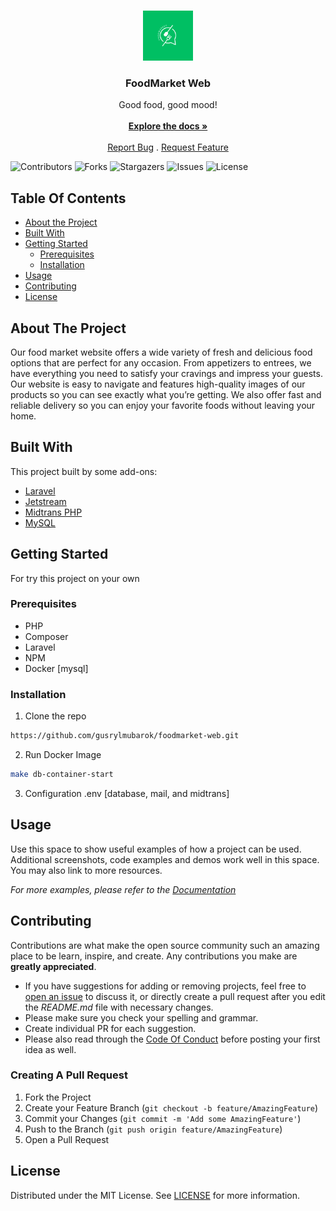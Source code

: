 <br/>
<p align="center">
  <a href="https://github.com/gusrylmubarok/foodmarket-web">
    <img src="docs/images/logo.png" alt="Logo" width="80" height="80";>
  </a>

  <h3 align="center">FoodMarket Web</h3>

  <p align="center">
    Good food, good mood!
    <br/>
    <br/>
    <a href="https://github.com/gusrylmubarok/foodmarket-web"><strong>Explore the docs »</strong></a>
    <br/>
    <br/>
    <a href="https://github.com/gusrylmubarok/foodmarket-web/issues">Report Bug</a>
    .
    <a href="https://github.com/gusrylmubarok/foodmarket-web/issues">Request Feature</a>
  </p>
</p>

![Contributors](https://img.shields.io/github/contributors/gusrylmubarok/foodmarket-web?color=dark-green) ![Forks](https://img.shields.io/github/forks/gusrylmubarok/foodmarket-web?style=social) ![Stargazers](https://img.shields.io/github/stars/gusrylmubarok/foodmarket-web?style=social) ![Issues](https://img.shields.io/github/issues/gusrylmubarok/foodmarket-web) ![License](https://img.shields.io/github/license/gusrylmubarok/foodmarket-web) 

## Table Of Contents

* [About the Project](#about-the-project)
* [Built With](#built-with)
* [Getting Started](#getting-started)
  * [Prerequisites](#prerequisites)
  * [Installation](#installation)
* [Usage](#usage)
* [Contributing](#contributing)
* [License](#license)

## About The Project

Our food market website offers a wide variety of fresh and delicious food options that are perfect for any occasion. From appetizers to entrees, we have everything you need to satisfy your cravings and impress your guests. Our website is easy to navigate and features high-quality images of our products so you can see exactly what you’re getting. We also offer fast and reliable delivery so you can enjoy your favorite foods without leaving your home.

## Built With

This project built by some add-ons:

* [Laravel](https://laravel.com/)
* [Jetstream](https://jetstream.laravel.com/)
* [Midtrans PHP](https://github.com/Midtrans/midtrans-php)
* [MySQL](https://www.mysql.com/)

## Getting Started

For try this project on your own

### Prerequisites

* PHP
* Composer
* Laravel
* NPM
* Docker [mysql]

### Installation

1. Clone the repo

```sh
https://github.com/gusrylmubarok/foodmarket-web.git
```

2. Run Docker Image

```sh
make db-container-start
```

3. Configuration .env [database, mail, and midtrans]

## Usage

Use this space to show useful examples of how a project can be used. Additional screenshots, code examples and demos work well in this space. You may also link to more resources.

_For more examples, please refer to the [Documentation](https://github.com/gusrylmubarok/foodmarket-web/blob/main/docs/documentation.md)_

## Contributing

Contributions are what make the open source community such an amazing place to be learn, inspire, and create. Any contributions you make are **greatly appreciated**.
* If you have suggestions for adding or removing projects, feel free to [open an issue](https://github.com/gusrylmubarok/foodmarket-web/issues/new) to discuss it, or directly create a pull request after you edit the *README.md* file with necessary changes.
* Please make sure you check your spelling and grammar.
* Create individual PR for each suggestion.
* Please also read through the [Code Of Conduct](https://github.com/gusrylmubarok/foodmarket-web/blob/main/CODE_OF_CONDUCT.md) before posting your first idea as well.

### Creating A Pull Request

1. Fork the Project
2. Create your Feature Branch (`git checkout -b feature/AmazingFeature`)
3. Commit your Changes (`git commit -m 'Add some AmazingFeature'`)
4. Push to the Branch (`git push origin feature/AmazingFeature`)
5. Open a Pull Request

## License

Distributed under the MIT License. See [LICENSE](https://github.com/gusrylmubarok/foodmarket-web/blob/main/LICENSE.md) for more information.

